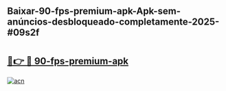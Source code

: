 ## Baixar-90-fps-premium-apk-Apk-sem-anúncios-desbloqueado-completamente-2025-#09s2f

# <h2><a href="https://ainizakaria.my?title=90-fps-premium-apk&ref=20M">🔗👉 🔴 90-fps-premium-apk</a></h2>

[![acn](https://github.com/user-attachments/assets/0f9c940e-d8b0-45ae-aac7-cd30a18b3e1c)](https://ainizakaria.my?title=90-fps-premium-apk&ref=20M)

